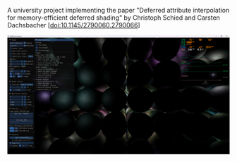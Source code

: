 A university project implementing the paper "Deferred attribute interpolation for memory-efficient deferred shading" by Christoph Schied and Carsten Dachsbacher [[doi:10.1145/2790060.2790066](https://doi.org/10.1145/2790060.2790066)]

![Image](pgr2_web/img/0.png)
